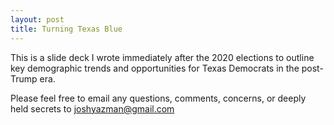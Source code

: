 ```yaml
---
layout: post
title: Turning Texas Blue
---
```


This is a slide deck I wrote immediately after the 2020 elections to outline key demographic trends and opportunities for Texas Democrats in the post-Trump era. 

<object data="/images/pdf_files/TX Lay of the Land - POST 2020 UPDATE.pdf" width="1000" height="1000" type='application/pdf'/>

Please feel free to email any questions, comments, concerns, or deeply held secrets to joshyazman@gmail.com
